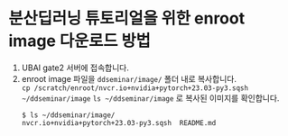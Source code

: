 # 분산딥러닝 튜토리얼을 위한 enroot image 다운로드 방법

1. UBAI gate2 서버에 접속합니다.
2. enroot image 파일을 `ddseminar/image/` 폴더 내로 복사합니다.    
   `cp /scratch/enroot/nvcr.io+nvidia+pytorch+23.03-py3.sqsh ~/ddseminar/image`
   `ls ~/ddseminar/image` 로 복사된 이미지를 확인합니다.    
   ```
   $ ls ~/ddseminar/image/
   nvcr.io+nvidia+pytorch+23.03-py3.sqsh  README.md
   ```
